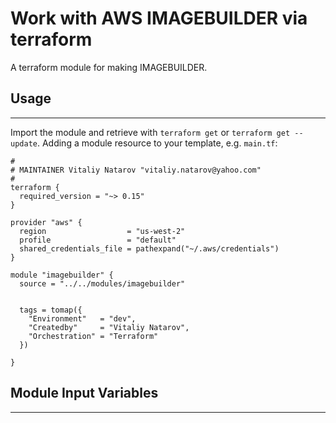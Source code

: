 # Work with AWS IMAGEBUILDER via terraform

A terraform module for making IMAGEBUILDER.


## Usage
----------------------
Import the module and retrieve with ```terraform get``` or ```terraform get --update```. Adding a module resource to your template, e.g. `main.tf`:

```
#
# MAINTAINER Vitaliy Natarov "vitaliy.natarov@yahoo.com"
#
terraform {
  required_version = "~> 0.15"
}

provider "aws" {
  region                  = "us-west-2"
  profile                 = "default"
  shared_credentials_file = pathexpand("~/.aws/credentials")
}

module "imagebuilder" {
  source = "../../modules/imagebuilder"


  tags = tomap({
    "Environment"   = "dev",
    "Createdby"     = "Vitaliy Natarov",
    "Orchestration" = "Terraform"
  })

}
```

## Module Input Variables
----------------------
